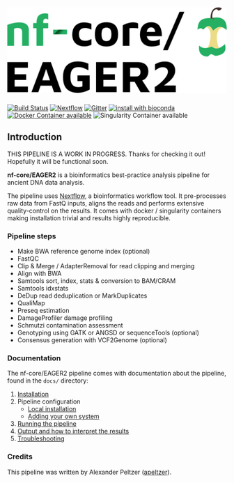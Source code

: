 # ![nf-core/EAGER2](docs/images/EAGER2_logo.png)

[![Build Status](https://travis-ci.org/nf-core/EAGER2.svg?branch=master)](https://travis-ci.org/nf-core/EAGER2)
[![Nextflow](https://img.shields.io/badge/nextflow-%E2%89%A50.30.1-brightgreen.svg)](https://www.nextflow.io/)
[![Gitter](https://img.shields.io/badge/gitter-%20join%20chat%20%E2%86%92-4fb99a.svg)](https://gitter.im/nf-core/EAGER2)
[![install with bioconda](https://img.shields.io/badge/install%20with-bioconda-brightgreen.svg)](http://bioconda.github.io/)
[![Docker Container available](https://img.shields.io/docker/automated/nfcore/eager2.svg)](https://hub.docker.com/r/nfcore/eager2/)
![Singularity Container available](
https://img.shields.io/badge/singularity-available-7E4C74.svg)


## Introduction
THIS PIPELINE IS A WORK IN PROGRESS. Thanks for checking it out! Hopefully it will be functional soon.

**nf-core/EAGER2** is a bioinformatics best-practice analysis pipeline for ancient DNA data analysis.

The pipeline uses [Nextflow](https://www.nextflow.io), a bioinformatics workflow tool. It pre-processes raw data from FastQ inputs, aligns the reads and performs extensive quality-control on the results. It comes with docker / singularity containers making installation trivial and results highly reproducible.

### Pipeline steps

* Make BWA reference genome index (optional)
* FastQC
* Clip & Merge / AdapterRemoval for read clipping and merging
* Align with BWA
* Samtools sort, index, stats & conversion to BAM/CRAM
* Samtools idxstats
* DeDup read deduplication or MarkDuplicates
* QualiMap
* Preseq estimation
* DamageProfiler damage profiling
* Schmutzi contamination assessment
* Genotyping using GATK or ANGSD or sequenceTools (optional)
* Consensus generation with VCF2Genome (optional)


### Documentation
The nf-core/EAGER2 pipeline comes with documentation about the pipeline, found in the `docs/` directory:

1. [Installation](docs/installation.md)
2. Pipeline configuration
    * [Local installation](docs/configuration/local.md)
    * [Adding your own system](docs/configuration/adding_your_own.md)
3. [Running the pipeline](docs/usage.md)
4. [Output and how to interpret the results](docs/output.md)
5. [Troubleshooting](docs/troubleshooting.md)

### Credits
This pipeline was written by Alexander Peltzer ([apeltzer](https://github.com/apeltzer)).
